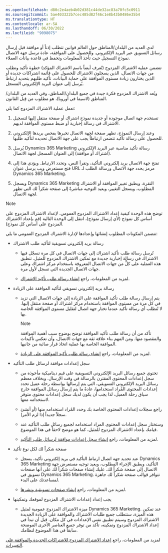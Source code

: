 ```yaml
---
ms.openlocfilehash: d80c2e4aeb4b02d381c44de32ac83a70fc5c0911
ms.sourcegitcommit: 5ae403322b7cec485d82f46c1e8b43b0486e35b4
ms.translationtype: HT
ms.contentlocale: ar-SA
ms.lasthandoff: 06/30/2022
ms.locfileid: "9098075"
---
```

لدى العديد من البلدان/المناطق حول العالم قوانين تتطلب إذناً أو موافقة قبل إرسال رسائل التسويق عبر البريد الإلكتروني. وللحصول على الموافقة، عادة ترسل جهة الاتصال نموذج التسجيل حيث تأخذ المعلومات وتحفظ في قاعدة بيانات العملاء.

تتضمن عملية الاشتراك المزدوج (تُعرف أيضاً باسم الاشتراك المؤكد) خطوة تأكيد وتطلب من جهات الاتصال، الذين يسجلون الاشتراك للحصول على قائمة اشتراكات جديدة أو الذين يختارون زيادة مستوى الموافقة على حماية البيانات، تأكيد طلبهم بتحديد ارتباط يُرسل إلى عنوان البريد الإلكتروني المسجل.

ويُعد الاشتراك المزدوج فكرة جيدة في جميع البلدان/المناطق، وفي العديد من البلدان/المناطق (لاسيما في أوروبا)، هو مطلوب من قِبل القانون.

تعمل عملية الاشتراك المزدوج كما يلي:

1.  تستخدم جهة اتصال موجودة أو جديدة نموذج اشتراك أو صفحة منتقل إليها لتسجيل الاشتراك في رسالة إخبارية أو ضبط مستوى الموافقة لديهم.

1.  وعند إرسال النموذج، تظهر صفحة لجهة الاتصال تخبرها بفحص بريدها الإلكتروني للحصول على رسالة تأكيد تتضمن ارتباطاً يجب على جهة الاتصال تحديده لتأكيد طلبها.

1.  يُرسل Dynamics 365 Marketing رسالة تأكيد مناسبة عبر البريد الإلكتروني (اشتراك أو موافقة) إلى العنوان المسجل لجهة الاتصال.

1.  تفتح جهة الاتصال بريد إلكتروني التأكيد، وتقرأ النص، وتحدد الارتباط. ويؤدي هذا إلى فتح مستعرض ويب يرسل عنوان URL مرمز يحدد جهة الاتصال ورسالة الطلب لـ Dynamics 365 Marketing.

1.  ويسجل Dynamics 365 Marketing النقرة، ويطبق تغيير الموافقة أو الاشتراك المطلوب، ويسجل التغيير، ويعيد التوجيه مباشرةً إلى صفحة شكراً لك التي تظهر لجهة الاتصال.

> [!NOTE] 
> توضح هذه الوحدة كيفية إعداد الاشتراك المزدوج العمومي. لإعداد الاشتراك المزدوج على أساس كل نموذج (لأي إرسال نموذج)، انتقل إلى الوحدة التالية (قم بإعداد الاشتراك المزدوج على أساس كل نموذج).

تتضمن المكونات المطلوب إنشائها وإعدادها لإدارة الاشتراك المزدوج العمومي ما يلي:

- رسالة بريد إلكتروني تسويقية لتأكيد طلب الاشتراك

    -   تُرسل رسالة طلب تأكيد اشتراك إلى جهات الاتصال في كل مرة تسجّل فيها الاشتراك في رسالة إخبارية جديدة مع تمكين الاشتراك المزدوج للمثيل. تنطبق هذه العملية على كلٍّ من جهات الاتصال المعروفة باستخدام مركز اشتراك وعلى جهات الاتصال الجديدة التي تسجل لأول مرة.

    -   لمزيد من المعلومات، راجع [إنشاء رسالة طلب تأكيد الاشتراك](/dynamics365/marketing/double-opt-in?azure-portal=true#create-a-subscription-confirmation-request-message).

- رسالة بريد إلكتروني تسويقي لتأكيد الموافقة على الزيادة

    -   يتم إرسال رسالة طلب تأكيد الموافقة على الزيادة إلى جهات الاتصال التي تزيد في كل مرة من مستوى الموافقة باستخدام مركز اشتراك أو صفحة منتقل إليها. لا تُتطلب أي رسالة تأكيد عندما تختار جهة اتصال لتقليل مستوى الموافقة الخاصة بها.

        > [!NOTE] 
        > تأكد من أن رسالة طلب تأكيد الموافقة توضح بوضوح سبب أهمية الموافقة والمقصود منها. ومن المهم بناء علاقة ثقة مع جهات الاتصال، وأن تعكس تأكيدات الموافقة الخاصة بها عملية اتخاذ قرار صائبة من جانبها.

    -   لمزيد من المعلومات، راجع [إنشاء رسالة طلب تأكيد الموافقة على الزيادة](/dynamics365/marketing/double-opt-in?azure-portal=true#create-an-increase-consent-confirmation-request-message).

- سجل إعدادات موافقة لرسائل طلب التأكيد

    -   تحتوي جميع رسائل البريد الإلكتروني التسويقية على قيم ديناميكية مأخوذة من سجل إعدادات المحتوى المقترن بالرسالة في وقت الإرسال. وبخلاف معظم رسائل البريد الإلكتروني التسويقي، التي يتم إرسالها بواسطة رحلة عميل تحدد إعدادات المحتوى المُراد استخدامها، عادةً ما يتم إرسال رسائل الموافقة خارج سياق رحلة العميل، لذا يجب أن يكون لديك سجل إعدادات محتوى متوفر لاستخدامه معها.

    -   راجع سجلات إعدادات المحتوى الخاصة بك وحدد المُراد استخدامه منها (أو أنشئ سجلاً جديداً إذا لزم الأمر).

    -   وستختار سجل إعدادات المحتوى المراد استخدامه لجميع رسائل طلب التأكيد عند قيامك بإعداد الاشتراك المزدوج للمثيل، كما هو موضح لاحقاً في هذا الموضوع.

    -   لمزيد من المعلومات، راجع [إنشاء سجل إعدادات موافقة لرسائل طلب التأكيد](/dynamics365/marketing/double-opt-in?azure-portal=true#create-a-content-settings-record-for-confirmation-request-messages).

- صفحة شكراً لك لكل نوع تأكيد

    -   عند تحديد جهة اتصال ارتباط التأكيد في بريد إلكتروني تأكيد، يسجل Dynamics 365 Marketing التأكيد، ويطبق الإجراء المطلوب، ويعيد توجيه مستعرض جهة الاتصال إلى صفحة شكراً لك. عليك إنشاء صفحات شكراً لك على أنها صفحات تسويق في Dynamics 365 Marketing. تتوافر قوالب صفحة شكراً لك جاهزة لمساعدتك على البدء.

    -   لمزيد من المعلومات، راجع [إنشاء صفحات تسويقية ونشرها](/dynamics365/marketing/create-deploy-marketing-pages/?azure-portal=true).

- يجب إعداد إعدادات الاشتراك المزدوج لموقعك وتمكينها

    -   ميزة الاشتراك المزدوج عمومية لمثيل Dynamics 365 Marketing. عند تمكين هذه الميزة، ستتطلب جميع طلبات الاشتراك والموافقة على الزيادة الجديدة الاشتراك المزدوج وسيتم تطبيق نفس الإعدادات في كل مكان. قبل أن تبدأ في إعداد الاشتراك المزدوج وتمكينه، تأكد من توفر جميع العناصر الأخرى الموضحة سابقاً في هذا الموضوع لنظامك.

لمزيد من المعلومات، راجع [إعداد الاشتراك المزدوج للاشتراكات الجديدة والموافقة على التغييرات](/dynamics365/marketing/double-opt-in/?azure-portal=true).
